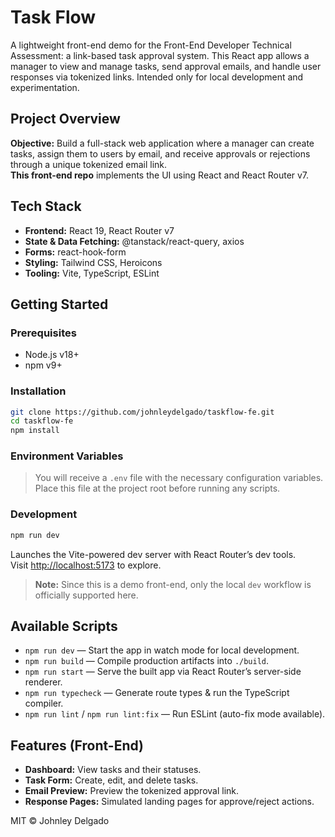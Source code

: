 # Task Flow

A lightweight front-end demo for the Front-End Developer Technical Assessment: a link-based task approval system. This React app allows a manager to view and manage tasks, send approval emails, and handle user responses via tokenized links. Intended only for local development and experimentation.

## Project Overview

**Objective:** Build a full-stack web application where a manager can create tasks, assign them to users by email, and receive approvals or rejections through a unique tokenized email link.  
**This front-end repo** implements the UI using React and React Router v7.

## Tech Stack

- **Frontend:** React 19, React Router v7  
- **State & Data Fetching:** @tanstack/react-query, axios  
- **Forms:** react-hook-form  
- **Styling:** Tailwind CSS, Heroicons  
- **Tooling:** Vite, TypeScript, ESLint

## Getting Started

### Prerequisites

- Node.js v18+  
- npm v9+  

### Installation

```bash
git clone https://github.com/johnleydelgado/taskflow-fe.git
cd taskflow-fe
npm install
```

### Environment Variables

> You will receive a `.env` file with the necessary configuration variables. Place this file at the project root before running any scripts.

### Development

```bash
npm run dev
```

Launches the Vite-powered dev server with React Router’s dev tools.  
Visit <http://localhost:5173> to explore.

> **Note:** Since this is a demo front-end, only the local `dev` workflow is officially supported here.

## Available Scripts

- `npm run dev` — Start the app in watch mode for local development.  
- `npm run build` — Compile production artifacts into `./build`.  
- `npm run start` — Serve the built app via React Router’s server-side renderer.  
- `npm run typecheck` — Generate route types & run the TypeScript compiler.  
- `npm run lint` / `npm run lint:fix` — Run ESLint (auto-fix mode available).

## Features (Front-End)

- **Dashboard:** View tasks and their statuses.  
- **Task Form:** Create, edit, and delete tasks.  
- **Email Preview:** Preview the tokenized approval link.  
- **Response Pages:** Simulated landing pages for approve/reject actions.

MIT © Johnley Delgado

